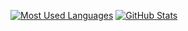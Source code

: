 [![Most Used Languages](https://github-readme-stats.vercel.app/api/top-langs/?username=yuma140902&layout=compact&theme=github_dark&hide_border=true)](#)
[![GitHub Stats](https://github-readme-stats.vercel.app/api?username=yuma140902&count_private=true&include_all_commits=true&theme=github_dark&hide_rank=true&hide_border=true&hide_title=true)](#)
